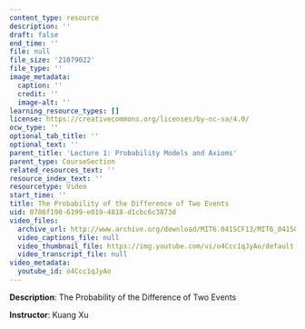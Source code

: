 ```yaml
---
content_type: resource
description: ''
draft: false
end_time: ''
file: null
file_size: '21079022'
file_type: ''
image_metadata:
  caption: ''
  credit: ''
  image-alt: ''
learning_resource_types: []
license: https://creativecommons.org/licenses/by-nc-sa/4.0/
ocw_type: ''
optional_tab_title: ''
optional_text: ''
parent_title: 'Lecture 1: Probability Models and Axioms'
parent_type: CourseSection
related_resources_text: ''
resource_index_text: ''
resourcetype: Video
start_time: ''
title: The Probability of the Difference of Two Events
uid: 0786f190-6199-e019-4818-d1cbc6c3873d
video_files:
  archive_url: http://www.archive.org/download/MIT6.041SCF13/MIT6_041SCF13_Ch1P1_Probability_of_Difference_Two_Events_300k.mp4
  video_captions_file: null
  video_thumbnail_file: https://img.youtube.com/vi/o4Ccc1qJyAo/default.jpg
  video_transcript_file: null
video_metadata:
  youtube_id: o4Ccc1qJyAo
---
```

**Description**: The Probability of the Difference of Two Events

**Instructor**: Kuang Xu